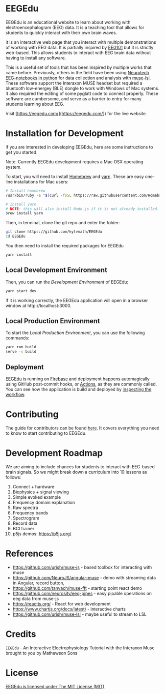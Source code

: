 # EEGEdu

EEGEdu is an educational website to learn about working with electroencephalogram (EEG) data. It is a teaching tool that allows for students to quickly interact with their own brain waves. 

It is an interactive web page that you interact with multiple demonstrations of working with EEG data. It is partially inspired by [EEG101](https://github.com/NeuroTechX/eeg-101) but it is strictly web-based. This allows students to interact with EEG brain data without having to install any software.

This is a useful set of tools that has been inspired by multiple works that came before. Previously, others in the field have been using [Neurotech EEG-notebooks in python](https://github.com/NeuroTechX/eeg-notebooks) for data collection and analysis with [muse-lsl](https://github.com/alexandrebarachant/muse-lsl).  These software support the Interaxon MUSE headset but required a bluetooth low-energey (BLE) dongle to work with Windows of Mac systems. It also required the editing of some pyglatt code to connect properly. These software are cumbersome, and serve as a barrier to entry for many students learning about EEG. 

Visit [https://eegedu.com/](https://eegedu.com/]) for the live website.

# Installation for Development 

If you are interested in developing EEGEdu, here are some instructions to get you started.

Note: Currently EEGEdu development requires a Mac OSX operating system. 

To start, you will need to install [Homebrew](https://brew.sh) and [yarn](https://yarnpkg.com/lang/en/docs/install/#mac-stable). These are easy one-line installations for Mac users: 

```sh
# Install homebrew
/usr/bin/ruby -e "$(curl -fsSL https://raw.githubusercontent.com/Homebrew/install/master/install)"

# Install yarn
# NOTE: this will also install Node.js if it is not already installed.
brew install yarn 
```

Then, in terminal, clone the git repo and enter the folder:

```sh
git clone https://github.com/kylemath/EEGEdu
cd EEGEdu
```

You then need to install the required packages for EEGEdu

```sh
yarn install
```

## Local Development Environment
Then, you can run the *Development Environment* of EEGEdu:

```sh
yarn start dev
```

If it is working correctly, the EEGEdu application will open in a browser window at http://localhost:3000.

## Local Production Environment

To start the *Local Production Environment*, you can use the following commands: 

```sh
yarn run build
serve -s build
```

## Deployment

[EEGEdu](https://eegedu.com) is running on [Firebase](https://firebase.google.com/) and deployment happens automagically using GitHub post-commit hooks, or [Actions](https://github.com/kylemath/EEGEdu/actions), as they are commonly called. You can see how the application is build and deployed by [inspecting the workflow](https://github.com/kylemath/EEGEdu/blob/master/.github/workflows/workflow.yml).

# Contributing
The guide for contributors can be found [here](https://github.com/kylemath/EEGEdu/blob/master/CONTRIBUTING.md). It covers everything you need to know to start contributing to EEGEdu.

# Development Roadmap 

We are aiming to include chances for students to interact with EEG-based brain signals. So we might break down a curriculum into 10 lessons as follows:

1. Connect + hardware
2. Biophysics + signal viewing
3. Simple evoked example
4. Frequency domain explanation
5. Raw spectra
6. Frequency bands
7. Spectrogram
8. Record data
9. BCI trainer
10. p5js demos: https://p5js.org/

# References

* https://github.com/urish/muse-js - based toolbox for interacting with muse 
* https://github.com/NeuroJS/angular-muse - demo with streaming data in Angular, record button, 
* https://github.com/tanvach/muse-fft  - starting point react demo
* https://github.com/neurosity/eeg-pipes - easy pipable operations on eeg data from muse-js
* https://reactjs.org/  - React for web development
* https://www.chartjs.org/docs/latest/ - interactive charts
* https://github.com/urish/muse-lsl  - maybe useful to stream to LSL

# Credits

`EEGEdu` - An Interactive Electrophysiology Tutorial with the Interaxon Muse brought to you by Mathewson Sons

# License

[EEGEdu is licensed under The MIT License (MIT)](https://github.com/kylemath/EEGEdu/blob/master/LICENSE)
